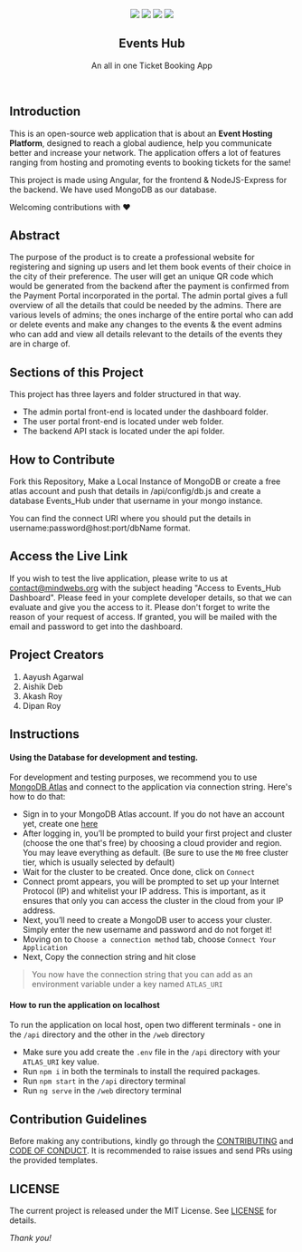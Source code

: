 <p align="center">
<img src="https://img.shields.io/badge/Hacktoberfest-Friendly-blueviolet?style=for-the-badge">
<img src="https://img.shields.io/github/issues-pr/mindwebs/Events_Hub?label=Pull%20Requests&style=for-the-badge">
<img src="https://img.shields.io/github/issues/mindwebs/Events_Hub?color=db0000&label=Issues&style=for-the-badge">
<img src="https://img.shields.io/github/contributors/mindwebs/Events_Hub?color=blue&style=for-the-badge">
</p>

<h2 align="center">Events Hub</h2>
<p align="center">An all in one Ticket Booking App</p>

<br />

## Introduction
This is an open-source web application that is about an **Event Hosting Platform**, designed to reach a global audience, help you communicate better and increase your network. The application offers a lot of features ranging from hosting and promoting events to booking tickets for the same!

This project is made using Angular, for the frontend & NodeJS-Express for the backend. We have used MongoDB as our database.

Welcoming contributions with :heart:

## Abstract
The purpose of the product is to create a professional website for registering and signing up users and let them book events of their choice in the city of their preference. The user will get an unique QR code which would be generated from the backend after the payment is confirmed from the Payment Portal incorporated in the portal. The admin portal gives a full overview of all the details that could be needed by the admins. There are various levels of admins; the ones incharge of the entire portal who can add or delete events and make any changes to the events & the event admins who can add and view all details relevant to the details of the events they are in charge of.

## Sections of this Project
This project has three layers and folder structured in that way.
- The admin portal front-end is located under the dashboard folder.
- The user portal front-end is located under web folder.
- The backend API stack is located under the api folder.

## How to Contribute
Fork this Repository, Make a Local Instance of MongoDB or create a free atlas account and push that details in /api/config/db.js and create a database Events_Hub under that username in your mongo instance.

You can find the connect URI where you should put the details in username:password@host:port/dbName format.

## Access the Live Link
If you wish to test the live application, please write to us at contact@mindwebs.org with the subject heading "Access to Events_Hub Dashboard". Please feed in your complete developer details, so that we can evaluate and give you the access to it. Please don't forget to write the reason of your request of access. If granted, you will be mailed with the email and password to get into the dashboard.

## Project Creators
1. Aayush Agarwal
2. Aishik Deb
3. Akash Roy
4. Dipan Roy

## Instructions
#### Using the Database for development and testing.
For development and testing purposes, we recommend you to use [MongoDB Atlas](https://www.mongodb.com/cloud/atlas) and connect to the application via connection string. Here's how to do that:
- Sign in to your MongoDB Atlas account. If you do not have an account yet, create one [here](https://www.mongodb.com/cloud/atlas/register)
- After logging in, you’ll be prompted to build your first project and cluster (choose the one that's free) by choosing a cloud provider and region. You may leave everything as default. (Be sure to use the `M0` free cluster tier, which is usually selected by default)
- Wait for the cluster to be created. Once done, click on `Connect`
- Connect promt appears, you will be prompted to set up your Internet Protocol (IP) and whitelist your IP address. This is important, as it ensures that only you can access the cluster in the cloud from your IP address.
- Next, you’ll need to create a MongoDB user to access your cluster. Simply enter the new username and password and do not forget it!
- Moving on to `Choose a connection method` tab, choose `Connect Your Application`
- Next, Copy the connection string and hit close
> You now have the connection string that you can add as an environment variable under a key named `ATLAS_URI`

#### How to run the application on localhost
To run the application on local host, open two different terminals - one in the `/api` directory and the other in the `/web` directory
- Make sure you add create the `.env` file in the `/api` directory with your `ATLAS_URI` key value.
- Run `npm i` in both the terminals to install the required packages.
- Run `npm start` in the `/api` directory terminal
- Run `ng serve` in the `/web` directory terminal

## Contribution Guidelines
Before making any contributions, kindly go through the [CONTRIBUTING](https://github.com/mindwebs/Events_Hub/blob/master/CONTRIBUTING.md) and [CODE OF CONDUCT](https://github.com/mindwebs/Events_Hub/blob/master/CODE_OF_CONDUCT.md).
It is recommended to raise issues and send PRs using the provided templates.

## LICENSE
The current project is released under the MIT License. See [LICENSE](https://github.com//mindwebs/Events_Hub/blob/master/LICENSE) for details.

_Thank you!_
